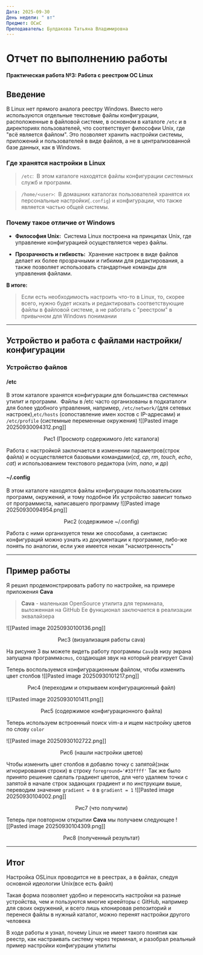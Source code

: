 ```yaml
---
Дата: 2025-09-30
День недели: " вт"
Предмет: ОСиС
Преподаватель: Булдакова Татьяна Владимировна
---
```

# Отчет по выполнению работы
**Практическая работа №3: Работа с реестром ОС Linux**

## Введение

В Linux нет прямого аналога реестру Windows. Вместо него используются отдельные текстовые файлы конфигурации, расположенные в файловой системе, в основном в каталоге `/etc` и в директориях пользователей, что соответствует философии Unix, где "всё является файлом". Это позволяет хранить настройки системы, приложений и пользователей в виде файлов, а не в централизованной базе данных, как в Windows. 

### Где хранятся настройки в Linux

> `/etc`: 
>В этом каталоге находятся файлы конфигурации системных служб и программ. 

> `/home/<user>`: 
 >В домашних каталогах пользователей хранятся их персональные настройки(`.config`) и конфигурации, что также является частью общей системы. 


### Почему такое отличие от Windows 

- **Философия Unix:** 
Система Linux построена на принципах Unix, где управление конфигурацией осуществляется через файлы.

- **Прозрачность и гибкость:** 
Хранение настроек в виде файлов делает их более прозрачными и гибкими для редактирования, а также позволяет использовать стандартные команды для управления файлами.

**В итоге:**
>Если есть необходимость настроить что-то в Linux, то, скорее всего, нужно будет искать и редактировать соответствующие файлы в файловой системе, а не работать с "реестром" в привычном для Windows понимании
---

## Устройство и работа с файлами настройки/конфигурации

### Устройство файлов 

#### /etc
 
В этом каталоге хранятся конфигурации для большинства системных утилит и программ. 
Файлы в /etc часто организованы в подкаталоги для более удобного управления, например, `/etc/network/`(для сетевых настроек),`etc/hosts` (сопоставление имен хостов с IP-адресами) и `/etc/profile` (системные переменные окружения)
![[Pasted image 20250930094312.png]]<center>Рис1 (Просмотр содержимого /etc каталога)</center>

Работа с настройкой заключается в изменении параметров(строк файла) и осуществляется базовыми командами(*cd*, *cp*, *rm*, *touch*, *echo*,  *cat*) и использованием текстового редактора (*vim*, *nano*, и др)

#### ~/.config

В этом каталоге находятся файлы конфигурации пользовательских программ, окружений, и тому подобное
Их устройство зависит только от программиста, написавшего программу
![[Pasted image 20250930094954.png]]<center>Рис2 (содержимое ~/.config)</center>

Работа с ними организуется теми же способами, а синтаксис конфигураций можно узнать из документации к программе, либо-же понять по аналогии, если уже имеется некая "насмотренность"

---

## Пример работы
Я решил продемонстрировать работу по настройке, на примере приложения **Cava**
>**Cava** - маленькая OpenSource утилита для терминала, выложенная на GitHub
>Ее функционал заключается в реализации эквалайзера

![[Pasted image 20250930100136.png]]<center>Рис3 (визуализация работы cava)</center>

На рисунке 3 вы можете видеть работу программы `Cava`(в низу экрана запущена программа`cmus`, создающая звук на который реагирует Cava)

Теперь воспользуемся конфигурационным файлом, чтобы изменить цвет столбов
![[Pasted image 20250930101217.png]]
<center>Рис4 (переходим и открываем конфигурационный файл)</center>

![[Pasted image 20250930101411.png]]
<center>Рис5 (содержимое конфигурационного файла)</center>

Теперь используем встроенный поиск vim-а и ищем настройку цветов по слову `color`

![[Pasted image 20250930102722.png]]
<center>Рис6 (нашли настройки цветов)</center>

Чтобы изменить цвет столбов я добавлю точку с запятой(знак игнорирования строки) в строку `foreground='#33ffff'`
Так же было принято решение сделать градиент цветов, для чего удаляем точки с запятой в начале строк задающих градиент и по инструкции выше, переводим значение `gradient = 0` в `gradient = 1`
![[Pasted image 20250930104002.png]]
<center>Рис7 (что получили)</center>

Теперь при повторном открытии **Cava** мы получаем следующее
![[Pasted image 20250930104309.png]]
<center>Рис8 (полученный результат)</center>

---
## Итог

Настройка OSLinux проводится не в реестрах, а в файлах, следуя основной идеологии Unix(все есть файл)

Такая форма позволяет удобно и переносить настройки на разные устройства, чем и пользуются многие креейторы с GitHub, например для своих окружений, и всего лишь клонировав репозиторий и перенеся файлы в нужный каталог, можно перенят настройки другого человека 

В ходе работы я узнал, почему Linux не имеет такого понятия как реестр, как настраивать систему через терминал, и разобрал реальный пример настройки конфигурации утилиты